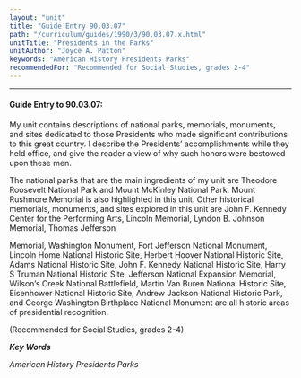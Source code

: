 ```yaml
---
layout: "unit"
title: "Guide Entry 90.03.07"
path: "/curriculum/guides/1990/3/90.03.07.x.html"
unitTitle: "Presidents in the Parks"
unitAuthor: "Joyce A. Patton"
keywords: "American History Presidents Parks"
recommendedFor: "Recommended for Social Studies, grades 2-4"
---
```

<body>
<hr/>
<h4>
Guide Entry to 90.03.07:
</h4>
My unit contains descriptions of national parks, memorials, monuments, and sites dedicated to those Presidents who made significant contributions to this great country. I describe the Presidents’ accomplishments while they held office, and give the reader a view of why such honors were bestowed upon these men.
<p>
The national parks that are the main ingredients of my unit are Theodore Roosevelt National Park and Mount McKinley National Park. Mount Rushmore Memorial is also highlighted in this unit. Other historical memorials, monuments, and sites explored in this unit are John F. Kennedy Center for the Performing Arts, Lincoln Memorial, Lyndon B. Johnson Memorial, Thomas Jefferson
</p>
<p>
Memorial, Washington Monument, Fort Jefferson National Monument, Lincoln Home National Historic Site, Herbert Hoover National Historic Site, Adams National Historic Site, John F. Kennedy National Historic Site, Harry S Truman National Historic Site, Jefferson National Expansion Memorial, Wilson’s Creek National Battlefield, Martin Van Buren National Historic Site, Eisenhower National Historic Site, Andrew Jackson National Historic Park, and George Washington Birthplace National Monument are all historic areas of presidential recognition.
</p>
<p>
(Recommended for Social Studies, grades 2-4)
</p>
<p>
<b>
<i>
Key Words
</i>
</b>
<br/>
</p>
<p>
<i>
American History Presidents Parks
</i>
</p>
</body>